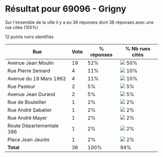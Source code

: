 # Résultat pour 69096 - Grigny

Sur l'ensemble de la ville il y a eu 36 réponses dont 38 réponses avec une rue citée (105%)

12 points noirs identifiés

| Rue | Vote | % réponses | % Nb rues cités|
|-----|------|------------|----------------|
| Avenue Jean Moulin | 19 | 52% | <img src="../../img/bar_50.gif" />&nbsp;50%|
| Rue Pierre Semard | 4 | 11% | <img src="../../img/bar_10.gif" />&nbsp;10%|
| Avenue du 19 Mars 1962 | 4 | 11% | <img src="../../img/bar_10.gif" />&nbsp;10%|
| Rue Pasteur | 2 | 5% | <img src="../../img/bar_5.gif" />&nbsp;5%|
| Avenue Jean Durand | 2 | 5% | <img src="../../img/bar_5.gif" />&nbsp;5%|
| Rue de Bouteiller | 1 | 2% | <img src="../../img/bar_2.gif" />&nbsp;2%|
| Rue André Sabatier | 1 | 2% | <img src="../../img/bar_2.gif" />&nbsp;2%|
| Rue André Mayer | 1 | 2% | <img src="../../img/bar_2.gif" />&nbsp;2%|
| Route Départementale 386 | 1 | 2% | <img src="../../img/bar_2.gif" />&nbsp;2%|
| Place Jean Jaurès | 1 | 2% | <img src="../../img/bar_2.gif" />&nbsp;2%|
| **Total** | 36 | 100% | 94%|
